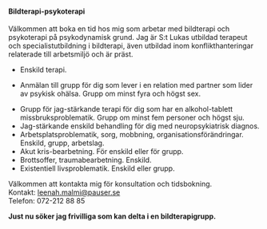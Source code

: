 #### Bildterapi-psykoterapi

Välkommen att boka en tid hos mig som arbetar med bildterapi och psykoterapi på psykodynamisk grund. Jag är S:t Lukas utbildad terapeut och specialistutbildning i bildterapi, även utbildad inom konflikthanteringar relaterade till arbetsmiljö och är präst.

* Enskild terapi.
- Anmälan till grupp för dig som lever i en relation med partner som lider av psykisk ohälsa. Grupp om minst fyra och högst sex.
* Grupp för jag-stärkande terapi för dig som har en alkohol-tablett missbruksproblematik. Grupp om minst fem personer och högst sju.
* Jag-stärkande enskild behandling för dig med neuropsykiatrisk diagnos.
* Arbetsplatsproblematik, sorg, mobbning, organisationsförändringar. Enskild, grupp, arbetslag.
* Akut kris-bearbetning. För enskild eller för grupp.
* Brottsoffer, traumabearbetning. Enskild.
* Existentiell livsproblematik. Enskild eller grupp.

Välkommen att kontakta mig för konsultation och tidsbokning.  
Kontakt: [leenah.malmi@pauser.se](leenah.malmi@pauser.se)  
Telefon: 072-212 88 85  

**Just nu söker jag frivilliga som kan delta i en bildterapigrupp.**